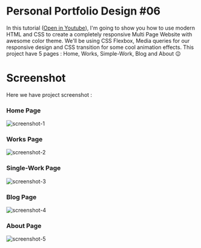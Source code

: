 # Personal Portfolio Design #06
In this tutorial ([Open in Youtube](https://youtu.be/oU_iMhi1Ado)), I'm going to show you how to use modern HTML and CSS to create a completely responsive Multi Page Website with awesome color theme. We'll be using CSS Flexbox, Media queries for our responsive design and CSS  transition for some cool animation effects. This project have 5 pages : Home, Works, Simple-Work, Blog and About 😉

# Screenshot
Here we have project screenshot :

### Home Page
![screenshot-1](images/iris_1.jpg)
### Works Page
![screenshot-2](images/iris_2.jpg)
### Single-Work Page
![screenshot-3](images/iris_3.jpg)
### Blog Page
![screenshot-4](images/iris_4.jpg)
### About Page
![screenshot-5](images/iris_5.jpg)